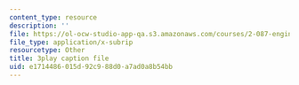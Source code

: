```yaml
---
content_type: resource
description: ''
file: https://ol-ocw-studio-app-qa.s3.amazonaws.com/courses/2-087-engineering-math-differential-equations-and-linear-algebra-fall-2014/e1714486015d92c988d0a7ad0a8b54bb_aFx8dVLkrWs.srt
file_type: application/x-subrip
resourcetype: Other
title: 3play caption file
uid: e1714486-015d-92c9-88d0-a7ad0a8b54bb
---
```

